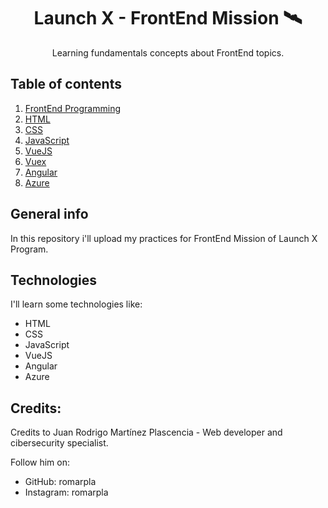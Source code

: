 <h1 align="center"> Launch X - FrontEnd Mission 🛰️ </h1>

<p align="center">
    Learning fundamentals concepts about FrontEnd topics.
</p>

## Table of contents

1. [FrontEnd Programming](./01-intro/)
2. [HTML](./02-html/)
3. [CSS](./03-css/)
4. [JavaScript](./04-js/)
5. [VueJS](./05-vuejs/)
6. [Vuex](./06-vuex/)
7. [Angular](./07-angular/)
8. [Azure](./08-azure/)

## General info

In this repository i'll upload my practices for FrontEnd Mission of Launch X Program.

## Technologies

I'll learn some technologies like:

- HTML
- CSS
- JavaScript
- VueJS
- Angular
- Azure

## Credits:

Credits to Juan Rodrigo Martínez Plascencia - Web developer and cibersecurity specialist.

Follow him on:

- GitHub: romarpla
- Instagram: romarpla
